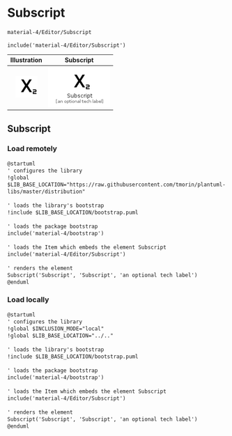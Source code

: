 # Subscript


```text
material-4/Editor/Subscript
```

```text
include('material-4/Editor/Subscript')
```



| Illustration | Subscript |
| :---: | :---: |
| ![illustration for Illustration](../../material-4/Editor/Subscript.png) | ![illustration for Subscript](../../material-4/Editor/Subscript.Local.png) |




## Subscript

### Load remotely
```plantuml
@startuml
' configures the library
!global $LIB_BASE_LOCATION="https://raw.githubusercontent.com/tmorin/plantuml-libs/master/distribution"

' loads the library's bootstrap
!include $LIB_BASE_LOCATION/bootstrap.puml

' loads the package bootstrap
include('material-4/bootstrap')

' loads the Item which embeds the element Subscript
include('material-4/Editor/Subscript')

' renders the element
Subscript('Subscript', 'Subscript', 'an optional tech label')
@enduml
```

### Load locally
```plantuml
@startuml
' configures the library
!global $INCLUSION_MODE="local"
!global $LIB_BASE_LOCATION="../.."

' loads the library's bootstrap
!include $LIB_BASE_LOCATION/bootstrap.puml

' loads the package bootstrap
include('material-4/bootstrap')

' loads the Item which embeds the element Subscript
include('material-4/Editor/Subscript')

' renders the element
Subscript('Subscript', 'Subscript', 'an optional tech label')
@enduml
```

